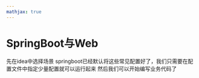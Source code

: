 ```yaml
---
mathjax: true
---
```


# SpringBoot与Web
 先在idea中选择场景
 springboot已经默认将这些常见配置好了，我们只需要在配置文件中指定少量配置就可以运行起来
 然后我们可以开始编写业务代码了


